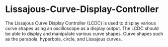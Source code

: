# Lissajous-Curve-Display-Controller
The Lissajous Curve Display Controller (LCDC) is used to display various curve shapes using an oscilloscope as a display output. The LCDC should be able to display and manipulate various curve shapes. Curve shapes such as the parabola, hyperbola, circle, and Lissajous curves.
